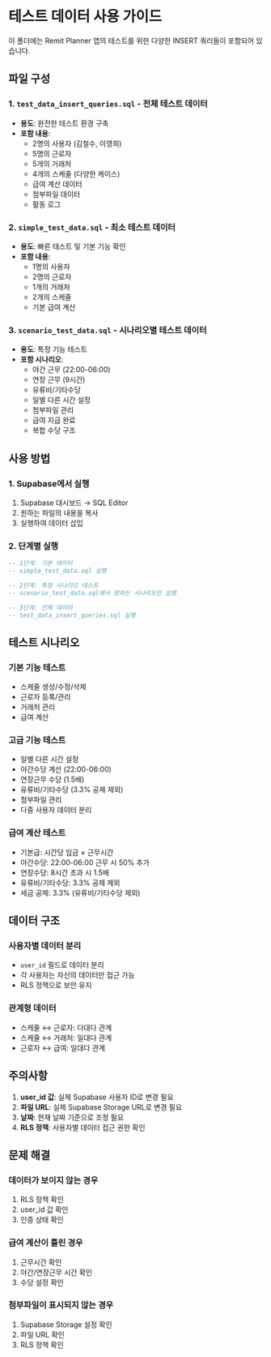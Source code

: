 # 테스트 데이터 사용 가이드

이 폴더에는 Remit Planner 앱의 테스트를 위한 다양한 INSERT 쿼리들이 포함되어 있습니다.

## 파일 구성

### 1. `test_data_insert_queries.sql` - 전체 테스트 데이터

- **용도**: 완전한 테스트 환경 구축
- **포함 내용**:
  - 2명의 사용자 (김철수, 이영희)
  - 5명의 근로자
  - 5개의 거래처
  - 4개의 스케줄 (다양한 케이스)
  - 급여 계산 데이터
  - 첨부파일 데이터
  - 활동 로그

### 2. `simple_test_data.sql` - 최소 테스트 데이터

- **용도**: 빠른 테스트 및 기본 기능 확인
- **포함 내용**:
  - 1명의 사용자
  - 2명의 근로자
  - 1개의 거래처
  - 2개의 스케줄
  - 기본 급여 계산

### 3. `scenario_test_data.sql` - 시나리오별 테스트 데이터

- **용도**: 특정 기능 테스트
- **포함 시나리오**:
  - 야간 근무 (22:00-06:00)
  - 연장 근무 (9시간)
  - 유류비/기타수당
  - 일별 다른 시간 설정
  - 첨부파일 관리
  - 급여 지급 완료
  - 복합 수당 구조

## 사용 방법

### 1. Supabase에서 실행

1. Supabase 대시보드 → SQL Editor
2. 원하는 파일의 내용을 복사
3. 실행하여 데이터 삽입

### 2. 단계별 실행

```sql
-- 1단계: 기본 데이터
-- simple_test_data.sql 실행

-- 2단계: 특정 시나리오 테스트
-- scenario_test_data.sql에서 원하는 시나리오만 실행

-- 3단계: 전체 데이터
-- test_data_insert_queries.sql 실행
```

## 테스트 시나리오

### 기본 기능 테스트

- 스케줄 생성/수정/삭제
- 근로자 등록/관리
- 거래처 관리
- 급여 계산

### 고급 기능 테스트

- 일별 다른 시간 설정
- 야간수당 계산 (22:00-06:00)
- 연장근무 수당 (1.5배)
- 유류비/기타수당 (3.3% 공제 제외)
- 첨부파일 관리
- 다중 사용자 데이터 분리

### 급여 계산 테스트

- 기본급: 시간당 임금 × 근무시간
- 야간수당: 22:00-06:00 근무 시 50% 추가
- 연장수당: 8시간 초과 시 1.5배
- 유류비/기타수당: 3.3% 공제 제외
- 세금 공제: 3.3% (유류비/기타수당 제외)

## 데이터 구조

### 사용자별 데이터 분리

- `user_id` 필드로 데이터 분리
- 각 사용자는 자신의 데이터만 접근 가능
- RLS 정책으로 보안 유지

### 관계형 데이터

- 스케줄 ↔ 근로자: 다대다 관계
- 스케줄 ↔ 거래처: 일대다 관계
- 근로자 ↔ 급여: 일대다 관계

## 주의사항

1. **user_id 값**: 실제 Supabase 사용자 ID로 변경 필요
2. **파일 URL**: 실제 Supabase Storage URL로 변경 필요
3. **날짜**: 현재 날짜 기준으로 조정 필요
4. **RLS 정책**: 사용자별 데이터 접근 권한 확인

## 문제 해결

### 데이터가 보이지 않는 경우

1. RLS 정책 확인
2. user_id 값 확인
3. 인증 상태 확인

### 급여 계산이 틀린 경우

1. 근무시간 확인
2. 야간/연장근무 시간 확인
3. 수당 설정 확인

### 첨부파일이 표시되지 않는 경우

1. Supabase Storage 설정 확인
2. 파일 URL 확인
3. RLS 정책 확인
